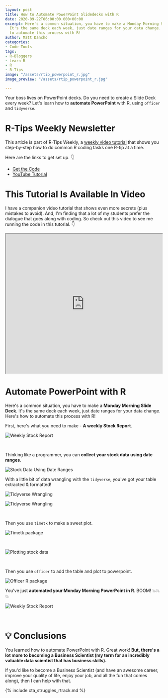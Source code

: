 ```yaml
---
layout: post
title: How to Automate PowerPoint Slidedecks with R
date: 2020-09-22T06:00:00.000+00:00
excerpt: Here's a common situation, you have to make a Monday Morning Slide Deck.
  It's the same deck each week, just date ranges for your data change. Here's how
  to automate this process with R!
author: Matt Dancho
categories:
- Code-Tools
tags:
- R-Bloggers
- Learn-R
- R
- R-Tips
image: "/assets/rtip_powerpoint_r.jpg"
image_preview: "/assets/rtip_powerpoint_r.jpg"

---
```

Your boss lives on PowerPoint decks. Do you need to create a Slide Deck every week? Let's learn how to **automate PowerPoint** with R, using `officer` and `tidyverse`.

# R-Tips Weekly Newsletter

This article is part of R-Tips Weekly, a <a href="https://learn.business-science.io/r-tips-newsletter">weekly video tutorial</a> that shows you step-by-step how to do common R coding tasks one R-tip at a time.

<p>Here are the links to get set up. 👇</p>

<ul> <li><a href="https://learn.business-science.io/r-tips-newsletter">Get the Code</a></li> <li><a href="https://youtu.be/JJ5Ltw4PDn4">YouTube Tutorial</a></li> </ul>

# This Tutorial Is Available In Video

I have a companion video tutorial that shows even more secrets (plus mistakes to avoid).  And, I'm finding that a lot of my students prefer the dialogue that goes along with coding. So check out this video to see me running the code in this tutorial. 👇

<iframe width="100%" height="450" src="https://www.youtube.com/embed/JJ5Ltw4PDn4" title="YouTube video player" frameborder="1" allow="accelerometer; autoplay; clipboard-write; encrypted-media; gyroscope; picture-in-picture" allowfullscreen></iframe>

# Automate PowerPoint with R

Here's a common situation, you have to make a **Monday Morning Slide Deck**. It's the same deck each week, just date ranges for your data change. Here's how to automate this process with R!

First, here's what you need to make - **A weekly Stock Report**.

![Weekly Stock Report](/assets/2020-09-22-automate-powerpoint/weekly-stock-report.jpg)

<br>

Thinking like a programmer, you can **collect your stock data using date ranges**.

![Stock Data Using Date Ranges](/assets/2020-09-22-automate-powerpoint/stock-data-using-date-ranges.jpg)

With a little bit of data wrangling with the `tidyverse`, you've got your table extracted & formatted!

![Tidyverse Wrangling](/assets/2020-09-22-automate-powerpoint/tidyverse-wrangling-1.jpg)

![Tidyverse Wrangling](/assets/2020-09-22-automate-powerpoint/tidyverse-wrangling-2.jpg)

<br>

Then you use `timetk` to make a sweet plot.

![Timetk package](/assets/2020-09-22-automate-powerpoint/timetk-1.jpg)

<br>

![Plotting stock data](/assets/2020-09-22-automate-powerpoint/plot.jpg)

<br>

Then you use `officer` to add the table and plot to powerpoint.

![Officer R package](/assets/2020-09-22-automate-powerpoint/officer-powerpoint.jpg)

You've just **automated your Monday Morning PowerPoint in R**. BOOM! 💥💥💥

![Weekly Stock Report](/assets/2020-09-22-automate-powerpoint/weekly-stock-report.jpg)

<br>

# 💡 Conclusions

You learned how to automate PowerPoint with R. Great work! **But, there's a lot more to becoming a Business Scientist (my term for an incredibly valuable data scientist that has business skills).**

If you'd like to become a Business Scientist (and have an awesome career, improve your quality of life, enjoy your job, and all the fun that comes along), then I can help with that.

{% include cta_struggles_rtrack.md %}
